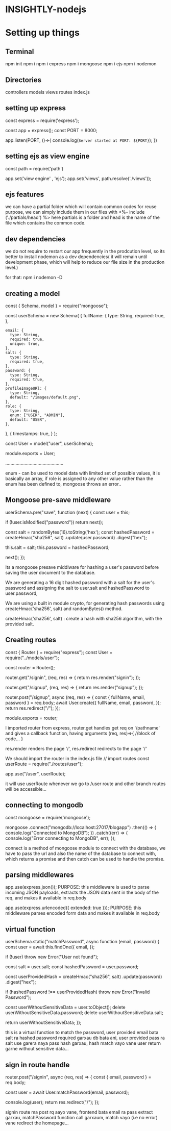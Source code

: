 # INSIGHTLY-nodejs

# Setting up things

## Terminal

npm init
npm i
npm i express
npm i mongoose
npm i ejs
npm i nodemon

## Directories

controllers
models
views
routes
index.js

## setting up express

const express = require('express');

const app = express();
const PORT = 8000;

app.listen(PORT, ()=>{
console.log(`Server started at PORT: ${PORT}`);
})

## setting ejs as view engine

const path = require('path')

app.set('view engine' , 'ejs');
app.set('views', path.resolve('./views'));

## ejs features

we can have a partial folder which will contain common codes for reuse purpose, we can simply include them in our files with
<%- include ('./partials/head') %>
here partials is a folder and head is the name of the file which contains the common code.

## dev dependencies

we do not require to restart our app frequently in the prodcution level, so its better to install nodemon as a dev dependencies( it will remain until development phase, which will help to reduce our file size in the production level.)

for that:
npm i nodemon -D

## creating a model

const { Schema, model } = require("mongoose");

const userSchema = new Schema(
{
fullName: {
type: String,
required: true,
},

    email: {
      type: String,
      required: true,
      unique: true,
    },
    salt: {
      type: String,
      required: true,
    },
    password: {
      type: String,
      required: true,
    },
    profileImageURl: {
      type: String,
      default: "/images/default.png",
    },
    role: {
      type: String,
      enum: ["USER", "ADMIN"],
      default: "USER",
    },

},
{
timestamps: true,
}
);

const User = model("user", userSchema);

module.exports = User;

.............................................

enum - can be used to model data with limited set of possible values, it is basically an array, if role is assigned to any other value rather than the enum has been defined to, mongoose throws an error..

## Mongoose pre-save middleware

userSchema.pre("save", function (next) {
const user = this;

if (!user.isModified("password")) return next();

const salt = randomBytes(16).toString('hex');
const hashedPassword = createHmac("sha256", salt)
.update(user.password)
.digest("hex");

this.salt = salt;
this.password = hashedPassword;

next();
});

Its a mongoose presave middlware for hashing a user's password before saving the user document to the database.

We are generating a 16 digit hashed password with a salt for the user's password and assigning the salt to user.salt and hashedPassword to user.password,

We are using a built in module crypto, for generating hash passwords using createHmac('sha256', salt) and randomBytes() method.

createHmac('sha256', salt) : create a hash with sha256 algorithm, with the provided salt.

## Creating routes

const { Router } = require("express");
const User = require("../models/user");

const router = Router();

router.get("/signin", (req, res) => {
return res.render("signin");
});

router.get("/signup", (req, res) => {
return res.render("signup");
});

router.post("/signup", async (req, res) => {
const { fullName, email, password } = req.body;
await User.create({
fullName,
email,
password,
});
return res.redirect("/");
});

module.exports = router;

I imported router from express, router.get handles get req on '/pathname' and gives a callback function, having arguments (req, res)=>{
//block of code...
}

res.render renders the page '/',
res.redirect redirects to the page '/'

We should import the router in the index.js file
// import routes
const userRoute = require("./routes/user");

app.use("/user", userRoute);

it will use userRoute whenever we go to /user route and other branch routes will be accessible...

## connecting to mongodb

const mongoose = require('mongoose');

mongoose
.connect("mongodb://localhost:27017/blogapp")
.then(() => {
console.log("Connected to MongoDB");
})
.catch((err) => {
console.log("Error connecting to MongoDB", err);
});

connect is a method of mongoose module to connect with the database, we have to pass the url and also the name of the database to connect with, which returns a promise and then catch can be used to handle the promise.

## parsing middlewares

app.use(express.json());
PURPOSE: this middleware is used to parse incoming JSON payloads, extracts the JSON data sent in the body of the req, and makes it available in req.body

app.use(express.urlencoded({ extended: true }));
PURPOSE: this middleware parses encoded form data and makes it available in req.body

## virtual function

userSchema.static("matchPassword", async function (email, password) {
const user = await this.findOne({
email,
});

if (!user) throw new Error("User not found");

const salt = user.salt;
const hashedPassword = user.password;

const userProvidedHash = createHmac("sha256", salt)
.update(password)
.digest("hex");

if (hashedPassword !== userProvidedHash) throw new Error("Invalid Password");

const userWithoutSensitiveData = user.toObject();
delete userWithoutSensitiveData.password;
delete userWithoutSensitiveData.salt;

return userWithoutSensitiveData;
});

this is a virtual function to match the password, user provided email bata salt ra hashed password required garxau db bata ani, user provided pass ra salt use garera naya pass hash garxau, hash match vayo vane user return garne without sensitive data...

## sign in route handle

router.post("/signin", async (req, res) => {
const { email, password } = req.body;

const user = await User.matchPassword(email, password);

console.log(user);
return res.redirect("/");
});

signin route ma post rq aayo vane, frontend bata email ra pass extract garxau, matchPassword function call garxaum, match vayo (i.e no error) vane redirect the homepage...
